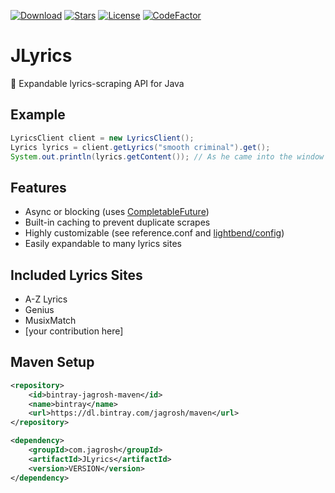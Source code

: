 [![Download](https://api.bintray.com/packages/jagrosh/maven/JLyrics/images/download.svg)](https://bintray.com/jagrosh/maven/JLyrics/_latestVersion)
[![Stars](https://img.shields.io/github/stars/jagrosh/JLyrics.svg)](https://github.com/jagrosh/JLyrics/stargazers)
[![License](https://img.shields.io/github/license/jagrosh/JLyrics.svg)](https://github.com/jagrosh/JLyrics/blob/master/LICENSE)
[![CodeFactor](https://www.codefactor.io/repository/github/jagrosh/jlyrics/badge)](https://www.codefactor.io/repository/github/jagrosh/jlyrics)

# JLyrics  
🎼 Expandable lyrics-scraping API for Java

## Example
```java
LyricsClient client = new LyricsClient();
Lyrics lyrics = client.getLyrics("smooth criminal").get();
System.out.println(lyrics.getContent()); // As he came into the window ...
```

## Features
  * Async or blocking (uses [CompletableFuture](https://docs.oracle.com/javase/8/docs/api/java/util/concurrent/CompletableFuture.html))
  * Built-in caching to prevent duplicate scrapes
  * Highly customizable (see reference.conf and [lightbend/config](https://github.com/lightbend/config))
  * Easily expandable to many lyrics sites

## Included Lyrics Sites
  * A-Z Lyrics
  * Genius
  * MusixMatch
  * [your contribution here]

## Maven Setup
```xml
<repository>
    <id>bintray-jagrosh-maven</id>
    <name>bintray</name>
    <url>https://dl.bintray.com/jagrosh/maven</url>
</repository>
```

```xml
<dependency>
    <groupId>com.jagrosh</groupId>
    <artifactId>JLyrics</artifactId>
    <version>VERSION</version>
</dependency>
```